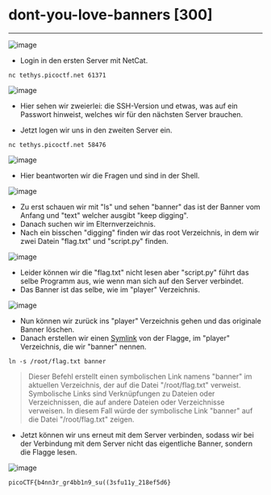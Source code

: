 # dont-you-love-banners [300]
---
![image](https://github.com/HAW-THL/Write-ups/assets/90260119/7ce9fdda-eb17-48bc-a8cb-f1335fca8011)

- Login in den ersten Server mit NetCat.
```
nc tethys.picoctf.net 61371
```
![image](https://github.com/HAW-THL/Write-ups/assets/90260119/9b740f26-350d-47a7-9249-c846b9076bd2)

- Hier sehen wir zweierlei: die SSH-Version und etwas, was auf ein Passwort hinweist, welches wir für den nächsten Server brauchen.

- Jetzt logen wir uns in den zweiten Server ein.
```
nc tethys.picoctf.net 58476
```
![image](https://github.com/HAW-THL/Write-ups/assets/90260119/cd451afd-1c8d-44bc-ad94-5a5e365bded3)

- Hier beantworten wir die Fragen und sind in der Shell.

![image](https://github.com/HAW-THL/Write-ups/assets/90260119/175214fd-d64b-46c8-9993-2ec25cc0764c)

- Zu erst schauen wir mit "ls" und sehen "banner" das ist der Banner vom Anfang und "text" welcher ausgibt "keep digging".
- Danach suchen wir im Elternverzeichnis.
- Nach ein bisschen "digging" finden wir das root Verzeichnis, in dem wir zwei Datein "flag.txt" und "script.py" finden. 

![image](https://github.com/HAW-THL/Write-ups/assets/90260119/2d0c4ead-89ea-4c55-a80a-366b95a7b434)

- Leider können wir die "flag.txt" nicht lesen aber "script.py" führt das selbe Programm aus, wie wenn man sich auf den Server verbindet.
- Das Banner ist das selbe, wie im "player" Verzeichnis.

![image](https://github.com/HAW-THL/Write-ups/assets/90260119/f883b697-49da-4c8e-b196-24deefdd8dc7)

- Nun können wir zurück ins "player" Verzeichnis gehen und das originale Banner löschen.
- Danach erstellen wir einen [Symlink](https://en.wikipedia.org/wiki/Symbolic_link) von der Flagge, im "player" Verzeichnis, die wir "banner" nennen.
```
ln -s /root/flag.txt banner
```
> Dieser Befehl erstellt einen symbolischen Link namens "banner" im aktuellen Verzeichnis, der auf die Datei "/root/flag.txt" verweist. Symbolische Links sind Verknüpfungen zu Dateien oder Verzeichnissen, die auf andere Dateien oder Verzeichnisse verweisen. In diesem Fall würde der symbolische Link "banner" auf die Datei "/root/flag.txt" zeigen.

- Jetzt können wir uns erneut mit dem Server verbinden, sodass wir bei der Verbindung mit dem Server nicht das eigentliche Banner, sondern die Flagge lesen.

![image](https://github.com/HAW-THL/Write-ups/assets/90260119/3648bf51-1c7c-4914-8e60-a7138843cfc8)

```
picoCTF{b4nn3r_gr4bb1n9_su((3sfu11y_218ef5d6}
```
